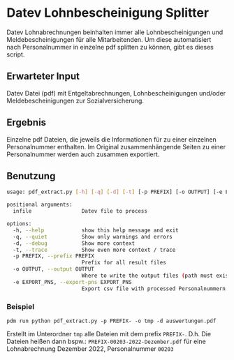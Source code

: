 # Datev Lohnbescheinigung Splitter

Datev Lohnabrechnungen beinhalten immer alle Lohnbescheinigungen und Meldebescheinigungen für alle Mitarbeitenden.
Um diese automatisiert nach Personalnummer in einzelne pdf splitten zu können, gibt es dieses script.

## Erwarteter Input

Datev Datei (pdf) mit Entgeltabrechnungen, Lohnbescheinigungen und/oder Meldebescheinigungen zur Sozialversicherung.

## Ergebnis

Einzelne pdf Dateien, die jeweils die Informationen für zu einer einzelnen Personalnummer enthalten. Im Original
zusammenhängende Seiten zu einer Personalnummer werden auch zusammen exportiert.

## Benutzung

```bash
usage: pdf_extract.py [-h] [-q] [-d] [-t] [-p PREFIX] [-o OUTPUT] [-e EXPORT_PNS] infile

positional arguments:
  infile                Datev file to process

options:
  -h, --help            show this help message and exit
  -q, --quiet           Show only warnings and errors
  -d, --debug           Show more context
  -t, --trace           Show even more context / trace
  -p PREFIX, --prefix PREFIX
                        Prefix for all result files
  -o OUTPUT, --output OUTPUT
                        Where to write the output files (path must exist)
  -e EXPORT_PNS, --export-pns EXPORT_PNS
                        Export csv file with processed Personalnummern.
```

### Beispiel

`pdm run python pdf_extract.py -p PREFIX- -o tmp -d auswertungen.pdf`

Erstellt im Unterordner `tmp` alle Dateien mit dem prefix `PREFIX-`.
D.h. Die Dateien heißen dann bspw.: `PREFIX-00203-2022-Dezember.pdf` für eine Lohnabrechnung Dezember 2022, 
Personalnummer `00203`

